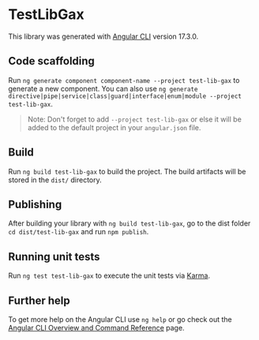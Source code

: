 # TestLibGax

This library was generated with [Angular CLI](https://github.com/angular/angular-cli) version 17.3.0.

## Code scaffolding

Run `ng generate component component-name --project test-lib-gax` to generate a new component. You can also use `ng generate directive|pipe|service|class|guard|interface|enum|module --project test-lib-gax`.
> Note: Don't forget to add `--project test-lib-gax` or else it will be added to the default project in your `angular.json` file. 

## Build

Run `ng build test-lib-gax` to build the project. The build artifacts will be stored in the `dist/` directory.

## Publishing

After building your library with `ng build test-lib-gax`, go to the dist folder `cd dist/test-lib-gax` and run `npm publish`.

## Running unit tests

Run `ng test test-lib-gax` to execute the unit tests via [Karma](https://karma-runner.github.io).

## Further help

To get more help on the Angular CLI use `ng help` or go check out the [Angular CLI Overview and Command Reference](https://angular.io/cli) page.
